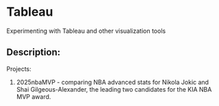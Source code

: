 # Tableau
Experimenting with Tableau and other visualization tools

## Description:

Projects:
1. 2025nbaMVP - comparing NBA advanced stats for Nikola Jokic and Shai Gilgeous-Alexander, the leading two candidates for the KIA NBA MVP award.

